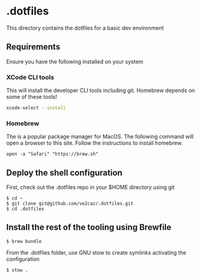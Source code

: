 # .dotfiles
This directory contains the dotfiles for a basic dev environment

## Requirements

Ensure you have the following installed on your system

### XCode CLI tools

This will install the developer CLI tools including git.
Homebrew depends on some of these tools!

```zsh
xcode-select --install
```

### Homebrew

The is a popular package manager for MacOS.
The following command will open a browser to this site.
Follow the instructions to install homebrew.

```
open -a "Safari" "https://brew.sh"
```

## Deploy the shell configuration

First, check out the .dotfiles repo in your $HOME directory using git

```
$ cd ~
$ git clone git@github.com/ve2caz/.dotfiles.git
$ cd .dotfiles
```

## Install the rest of the tooling using Brewfile

```
$ brew bundle
```

From the .dotfiles folder, use GNU stow to create symlinks activating the configuration

```
$ stow .
```
